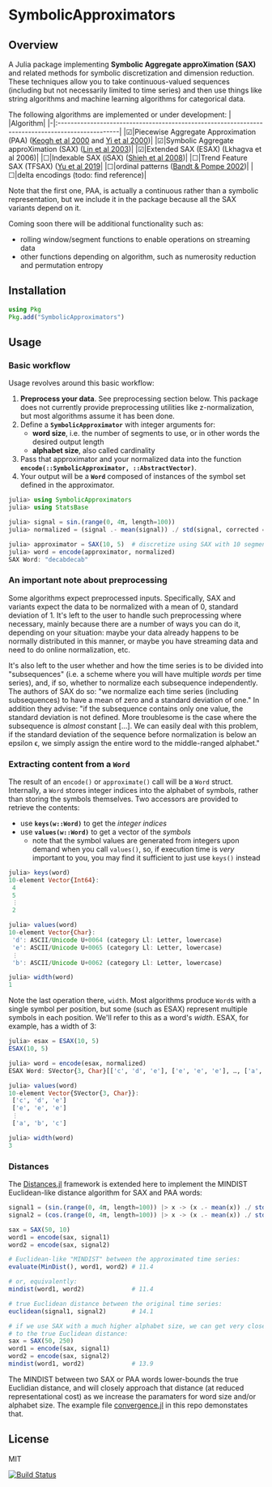 # SymbolicApproximators

## Overview
A Julia package implementing **Symbolic Aggregate approXimation (SAX)** and related methods for symbolic discretization and dimension reduction. These techniques allow you to take continuous-valued sequences (including but not necessarily limited to time series) and then use things like string algorithms and machine learning algorithms for categorical data.

The following algorithms are implemented or under development:
| |Algorithm|
|-|:-------------------------------------------------------------------------------------------------|
|☑|Piecewise Aggregate Approximation (PAA) ([Keogh et al 2000](https://www.cs.ucr.edu/~eamonn/SAX.pdf) and [Yi et al 2000](https://dl.acm.org/doi/10.5555/645926.671689))|
|☑|Symbolic Aggregate approXimation (SAX) ([Lin et al 2003](https://www.cs.ucr.edu/~eamonn/SAX.pdf))|
|☑|Extended SAX (ESAX) (Lkhagva et al 2006)|
|☐|Indexable SAX (iSAX) ([Shieh et al 2008](https://www.cs.ucr.edu/~eamonn/iSAX.pdf))|
|☐|Trend Feature SAX (TFSAX) ([Yu et al 2019](https://arxiv.org/abs/1905.00421)|
|☐|ordinal patterns ([Bandt & Pompe 2002](https://pubmed.ncbi.nlm.nih.gov/12005759/))|
|☐|delta encodings (todo: find reference)|

Note that the first one, PAA, is actually a continuous rather than a symbolic representation, but we include it in the package because all the SAX variants depend on it.

Coming soon there will be additional functionality such as:
- rolling window/segment functions to enable operations on streaming data
- other functions depending on algorithm, such as numerosity reduction and permutation entropy

## Installation
```julia
using Pkg
Pkg.add("SymbolicApproximators")
```

## Usage

### Basic workflow
Usage revolves around this basic workflow:
1. **Preprocess your data**. See preprocessing section below. This package does not currently provide preprocessing utilities like z-normalization, but most algorithms assume it has been done.
2. Define a **`SymbolicApproximator`** with integer arguments for:
    - **word size**, i.e. the number of segments to use, or in other words the desired output length
    - **alphabet size**, also called cardinality
3. Pass that approximator and your normalized data into the function **`encode(::SymbolicApproximator, ::AbstractVector)`**.
4. Your output will be a **`Word`** composed of instances of the symbol set defined in the approximator.

```julia
julia> using SymbolicApproximators
julia> using StatsBase

julia> signal = sin.(range(0, 4π, length=100))
julia> normalized = (signal .- mean(signal)) ./ std(signal, corrected = false)

julia> approximator = SAX(10, 5)  # discretize using SAX with 10 segments, 5 symbols
julia> word = encode(approximator, normalized)
SAX Word: "decabdecab"
```

### An important note about preprocessing
Some algorithms expect preprocessed inputs. Specifically, SAX and variants expect the data to be normalized with a mean of 0, standard deviation of 1. It's left to the user to handle such preprocessing where necessary, mainly because there are a number of ways you can do it, depending on your situation: maybe your data already happens to be normally distributed in this manner, or maybe you have streaming data and need to do online normalization, etc.

It's also left to the user whether and how the time series is to be divided into "subsequences" (i.e. a scheme where you will have multiple _words_ per time series), and, if so, whether to normalize each subsequence independently. The authors of SAX do so: "we normalize each time series (including subsequences) to have a mean of zero and a standard deviation of one." In addition they advise: "if the subsequence contains only one value, the standard deviation is not defined. More troublesome is the case where the subsequence is _almost_ constant [...]. We can easily deal with this problem, if the standard deviation of the sequence before normalization is below an epsilon ϵ, we simply assign the entire word to the middle-ranged alphabet."

### Extracting content from a `Word`
The result of an `encode()` or `approximate()` call will be a `Word` struct. Internally, a `Word` stores integer indices into the alphabet of symbols, rather than storing the symbols themselves. Two accessors are provided to retrieve the contents:
- use **`keys(w::Word)`** to get the _integer indices_
- use **`values(w::Word)`** to get a vector of the _symbols_
    - note that the symbol values are generated from integers upon demand when you call `values()`, so, if execution time is _very_ important to you, you may find it sufficient to just use `keys()` instead

```julia
julia> keys(word)
10-element Vector{Int64}:
 4
 5
 ⋮
 2

julia> values(word)
10-element Vector{Char}:
 'd': ASCII/Unicode U+0064 (category Ll: Letter, lowercase)
 'e': ASCII/Unicode U+0065 (category Ll: Letter, lowercase)
 ⋮
 'b': ASCII/Unicode U+0062 (category Ll: Letter, lowercase)

julia> width(word)
1
```

Note the last operation there, `width`. Most algorithms produce `Word`s with a single symbol per position, but some (such as ESAX) represent multiple symbols in each position. We'll refer to this as a word's _width_. ESAX, for example, has a width of 3:
```julia
julia> esax = ESAX(10, 5)
ESAX(10, 5)

julia> word = encode(esax, normalized)
ESAX Word: SVector{3, Char}[['c', 'd', 'e'], ['e', 'e', 'e'], …, ['a', 'b', 'c']]

julia> values(word)
10-element Vector{SVector{3, Char}}:
 ['c', 'd', 'e']
 ['e', 'e', 'e']
 ⋮
 ['a', 'b', 'c']

julia> width(word)
3
```

### Distances

The [Distances.jl](https://github.com/JuliaStats/Distances.jl) framework is extended here to implement the MINDIST Euclidean-like distance algorithm for SAX and PAA words:

``` julia
signal1 = (sin.(range(0, 4π, length=100)) |> x -> (x .- mean(x)) ./ std(x))
signal2 = (cos.(range(0, 4π, length=100)) |> x -> (x .- mean(x)) ./ std(x))

sax = SAX(50, 10)
word1 = encode(sax, signal1)
word2 = encode(sax, signal2)

# Euclidean-like "MINDIST" between the approximated time series:
evaluate(MinDist(), word1, word2) # 11.4

# or, equivalently:
mindist(word1, word2)             # 11.4

# true Euclidean distance between the original time series:
euclidean(signal1, signal2)       # 14.1

# if we use SAX with a much higher alphabet size, we can get very close
# to the true Euclidean distance:
sax = SAX(50, 250)
word1 = encode(sax, signal1)
word2 = encode(sax, signal2)
mindist(word1, word2)             # 13.9

```

The MINDIST between two SAX or PAA words lower-bounds the true Euclidian distance, and will closely approach that distance (at reduced representational cost) as we increase
the paramaters for word size and/or alphabet size. The example file [convergence.jl](https://github.com/myersm0/SymbolicApproximators.jl/blob/main/examples/convergence.jl) in this repo demonstates that.

## License

MIT


[![Build Status](https://github.com/myersm0/SymbolicApproximators.jl/actions/workflows/CI.yml/badge.svg?branch=main)](https://github.com/myersm0/SymbolicApproximators.jl/actions/workflows/CI.yml?query=branch%3Amain)

